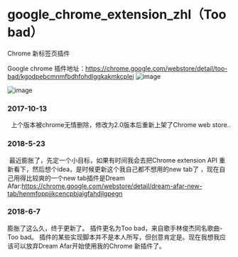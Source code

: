 # google_chrome_extension_zhl（Too bad）
Chrome 新标签页插件

Google chrome 插件地址：https://chrome.google.com/webstore/detail/too-bad/kgodpebcmnmfbdhfohdlggkakmkcplei
![image](https://raw.githubusercontent.com/ORACLE128G/Images/master/%E5%B1%8F%E5%B9%95%E6%88%AA%E5%9B%BE(2).png)

![image](https://raw.githubusercontent.com/ORACLE128G/Images/master/%E5%B1%8F%E5%B9%95%E6%88%AA%E5%9B%BE(3).png)


### 2017-10-13 
  
  上个版本被chrome无情删除，修改为2.0版本后重新上架了Chrome web store..

### 2018-5-23
 
  最近膨胀了，先定一个小目标，如果有时间我会去把Chrome extension API 重新看下，然后想个idea，是时候更新这个我自己都不想用的new tab了 ，现在自己用得比较爽的一个new tab插件是Dream Afar:https://chrome.google.com/webstore/detail/dream-afar-new-tab/henmfoppjjkcencpbjaigfahdjlgpegn
  
### 2018-6-7

  膨胀了这么久，终于更新了。
  插件更名为Too bad，来自歌手林俊杰同名歌曲-Too bad。
  插件的某些实现脚本并不是本人所写，但创意肯定是。现在我想我应该可以放弃Dream Afar开始使用我的Chrome 新插件了。
